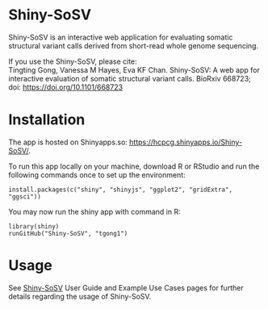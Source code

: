 # Shiny-SoSV

Shiny-SoSV is an interactive web application for evaluating somatic structural variant calls derived from short-read whole genome sequencing.

If you use the Shiny-SoSV, please cite:</br>
Tingting Gong, Vanessa M Hayes, Eva KF Chan. Shiny-SoSV: A web app for interactive evaluation of somatic structural variant calls. BioRxiv 668723; doi: https://doi.org/10.1101/668723

# Installation
The app is hosted on Shinyapps.so: https://hcpcg.shinyapps.io/Shiny-SoSV/.

To run this app locally on your machine, download R or RStudio and run the following commands once to set up the environment:
```
install.packages(c("shiny", "shinyjs", "ggplot2", "gridExtra", "ggsci"))
```
You may now run the shiny app with command in R:
```
library(shiny)
runGitHub("Shiny-SoSV", "tgong1")
```

# Usage
See [Shiny-SoSV](https://hcpcg.shinyapps.io/Shiny-SoSV/) User Guide and Example Use Cases pages for further details regarding the usage of Shiny-SoSV. 
